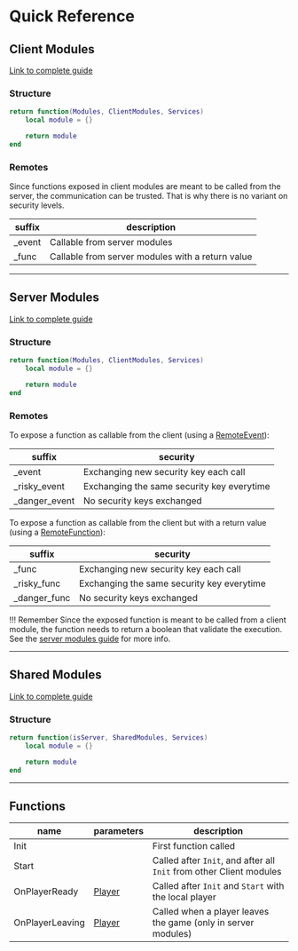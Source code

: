 # Quick Reference

## Client Modules
[Link to complete guide](Guide/ClientModules.md)

### Structure
```lua
return function(Modules, ClientModules, Services)
    local module = {}

    return module
end
```

### Remotes

Since functions exposed in client modules are meant to be called from the server, the communication can be trusted. That is why there is no variant on security levels.

| suffix | description |
| -- | -- |
| _event | Callable from server modules |
| _func | Callable from server modules with a return value |

---

## Server Modules
[Link to complete guide](Guide/ServerModules.md)

### Structure
```lua
return function(Modules, ClientModules, Services)
    local module = {}

    return module
end
```

### Remotes

To expose a function as callable from the client (using a [RemoteEvent](https://developer.roblox.com/en-us/api-reference/class/RemoteEvent)):

| suffix | security |
| -- | -- |
| _event | Exchanging new security key each call |
| _risky_event | Exchanging the same security key everytime |
| _danger_event | No security keys exchanged |

To expose a function as callable from the client but with a return value (using a [RemoteFunction](https://developer.roblox.com/en-us/api-reference/class/RemoteFunction)):

| suffix | security |
| -- | -- |
| _func | Exchanging new security key each call |
| _risky_func | Exchanging the same security key everytime |
| _danger_func | No security keys exchanged |

!!! Remember
    Since the exposed function is meant to be called from a client module, the function needs to return a boolean that validate the execution. See the [server modules guide](Guide/ServerModules.md#validation) for more info.

---

## Shared Modules
[Link to complete guide](Guide/SharedModules.md)

### Structure
```lua
return function(isServer, SharedModules, Services)
    local module = {}

    return module
end
```

---

## Functions

| name | parameters | description |
| -- | -- | -- |
| Init | | First function called |
| Start | | Called after `Init`, and after all `Init` from other Client modules |
| OnPlayerReady | [Player](https://developer.roblox.com/en-us/api-reference/class/Player) | Called after `Init` and `Start` with the local player |
| OnPlayerLeaving | [Player](https://developer.roblox.com/en-us/api-reference/class/Player) | Called when a player leaves the game (only in server modules) |
